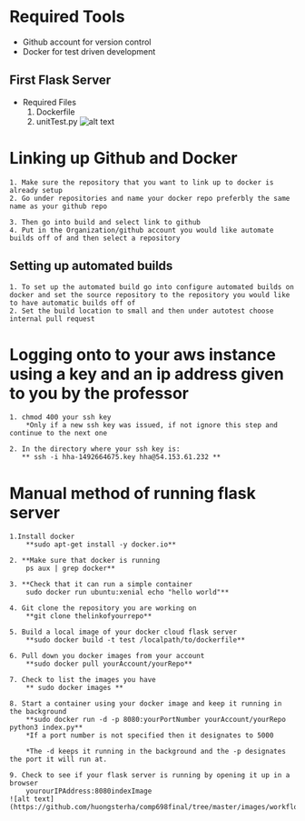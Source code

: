 # Required Tools
* Github account for version control
* Docker for test driven development
## First Flask Server
* Required Files
	1. Dockerfile
	2. unitTest.py
	![alt text](https://github.com/huongsterha/comp698final/tree/master/images/index.png)

# Linking up Github and Docker 
	1. Make sure the repository that you want to link up to docker is already setup
	2. Go under repositories and name your docker repo preferbly the same name as your github repo

	3. Then go into build and select link to github
	4. Put in the Organization/github account you would like automate builds off of and then select a repository 
## Setting up automated builds

	1. To set up the automated build go into configure automated builds on docker and set the source repository to the repository you would like to have automatic builds off of
	2. Set the build location to small and then under autotest choose internal pull request

# Logging onto to your aws instance using a key and an ip address given to you by the professor
	1. chmod 400 your ssh key
		*Only if a new ssh key was issued, if not ignore this step and continue to the next one

	2. In the directory where your ssh key is:
	   ** ssh -i hha-1492664675.key hha@54.153.61.232 **

# Manual method of running flask server

	1.Install docker
		**sudo apt-get install -y docker.io**

	2. **Make sure that docker is running
		ps aux | grep docker**

	3. **Check that it can run a simple container
		sudo docker run ubuntu:xenial echo "hello world"**

	4. Git clone the repository you are working on
		**git clone thelinkofyourrepo**

	5. Build a local image of your docker cloud flask server
		**sudo docker build -t test /localpath/to/dockerfile**

	6. Pull down you docker images from your account
		**sudo docker pull yourAccount/yourRepo**

	7. Check to list the images you have
		** sudo docker images **

	8. Start a container using your docker image and keep it running in the background
		**sudo docker run -d -p 8080:yourPortNumber yourAccount/yourRepo python3 index.py** 
		*If a port number is not specified then it designates to 5000

		*The -d keeps it running in the background and the -p designates the port it will run at.

	9. Check to see if your flask server is running by opening it up in a browser
		yourourIPAddress:8080indexImage
	![alt text](https://github.com/huongsterha/comp698final/tree/master/images/workflow.png)